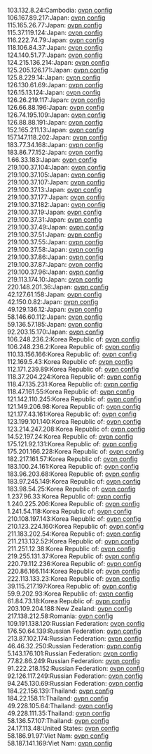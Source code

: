 103.132.8.24:Cambodia: [ovpn config](vpn/103_132_8_24.ovpn)  
106.167.89.217:Japan: [ovpn config](vpn/106_167_89_217.ovpn)  
115.165.26.77:Japan: [ovpn config](vpn/115_165_26_77.ovpn)  
115.37.119.124:Japan: [ovpn config](vpn/115_37_119_124.ovpn)  
116.222.74.79:Japan: [ovpn config](vpn/116_222_74_79.ovpn)  
118.106.84.37:Japan: [ovpn config](vpn/118_106_84_37.ovpn)  
124.140.51.77:Japan: [ovpn config](vpn/124_140_51_77.ovpn)  
124.215.136.214:Japan: [ovpn config](vpn/124_215_136_214.ovpn)  
125.205.126.171:Japan: [ovpn config](vpn/125_205_126_171.ovpn)  
125.8.229.14:Japan: [ovpn config](vpn/125_8_229_14.ovpn)  
126.130.61.69:Japan: [ovpn config](vpn/126_130_61_69.ovpn)  
126.15.13.124:Japan: [ovpn config](vpn/126_15_13_124.ovpn)  
126.26.219.117:Japan: [ovpn config](vpn/126_26_219_117.ovpn)  
126.66.88.196:Japan: [ovpn config](vpn/126_66_88_196.ovpn)  
126.74.195.109:Japan: [ovpn config](vpn/126_74_195_109.ovpn)  
126.88.88.191:Japan: [ovpn config](vpn/126_88_88_191.ovpn)  
152.165.211.13:Japan: [ovpn config](vpn/152_165_211_13.ovpn)  
157.147.118.202:Japan: [ovpn config](vpn/157_147_118_202.ovpn)  
183.77.34.168:Japan: [ovpn config](vpn/183_77_34_168.ovpn)  
183.86.77.152:Japan: [ovpn config](vpn/183_86_77_152.ovpn)  
1.66.33.183:Japan: [ovpn config](vpn/1_66_33_183.ovpn)  
219.100.37.104:Japan: [ovpn config](vpn/219_100_37_104.ovpn)  
219.100.37.105:Japan: [ovpn config](vpn/219_100_37_105.ovpn)  
219.100.37.107:Japan: [ovpn config](vpn/219_100_37_107.ovpn)  
219.100.37.13:Japan: [ovpn config](vpn/219_100_37_13.ovpn)  
219.100.37.177:Japan: [ovpn config](vpn/219_100_37_177.ovpn)  
219.100.37.182:Japan: [ovpn config](vpn/219_100_37_182.ovpn)  
219.100.37.19:Japan: [ovpn config](vpn/219_100_37_19.ovpn)  
219.100.37.31:Japan: [ovpn config](vpn/219_100_37_31.ovpn)  
219.100.37.49:Japan: [ovpn config](vpn/219_100_37_49.ovpn)  
219.100.37.51:Japan: [ovpn config](vpn/219_100_37_51.ovpn)  
219.100.37.55:Japan: [ovpn config](vpn/219_100_37_55.ovpn)  
219.100.37.58:Japan: [ovpn config](vpn/219_100_37_58.ovpn)  
219.100.37.86:Japan: [ovpn config](vpn/219_100_37_86.ovpn)  
219.100.37.87:Japan: [ovpn config](vpn/219_100_37_87.ovpn)  
219.100.37.96:Japan: [ovpn config](vpn/219_100_37_96.ovpn)  
219.113.174.10:Japan: [ovpn config](vpn/219_113_174_10.ovpn)  
220.148.201.36:Japan: [ovpn config](vpn/220_148_201_36.ovpn)  
42.127.61.158:Japan: [ovpn config](vpn/42_127_61_158.ovpn)  
42.150.0.82:Japan: [ovpn config](vpn/42_150_0_82.ovpn)  
49.129.136.12:Japan: [ovpn config](vpn/49_129_136_12.ovpn)  
58.146.60.112:Japan: [ovpn config](vpn/58_146_60_112.ovpn)  
59.136.57.185:Japan: [ovpn config](vpn/59_136_57_185.ovpn)  
92.203.15.170:Japan: [ovpn config](vpn/92_203_15_170.ovpn)  
106.248.236.2:Korea Republic of: [ovpn config](vpn/106_248_236_2.ovpn)  
106.248.236.2:Korea Republic of: [ovpn config](vpn/106_248_236_2.ovpn)  
110.13.156.166:Korea Republic of: [ovpn config](vpn/110_13_156_166.ovpn)  
112.169.5.43:Korea Republic of: [ovpn config](vpn/112_169_5_43.ovpn)  
112.171.239.89:Korea Republic of: [ovpn config](vpn/112_171_239_89.ovpn)  
118.37.204.224:Korea Republic of: [ovpn config](vpn/118_37_204_224.ovpn)  
118.47.135.231:Korea Republic of: [ovpn config](vpn/118_47_135_231.ovpn)  
118.47.161.55:Korea Republic of: [ovpn config](vpn/118_47_161_55.ovpn)  
121.142.110.245:Korea Republic of: [ovpn config](vpn/121_142_110_245.ovpn)  
121.149.206.98:Korea Republic of: [ovpn config](vpn/121_149_206_98.ovpn)  
121.177.43.161:Korea Republic of: [ovpn config](vpn/121_177_43_161.ovpn)  
123.199.101.140:Korea Republic of: [ovpn config](vpn/123_199_101_140.ovpn)  
123.214.247.208:Korea Republic of: [ovpn config](vpn/123_214_247_208.ovpn)  
14.52.197.24:Korea Republic of: [ovpn config](vpn/14_52_197_24.ovpn)  
175.121.92.131:Korea Republic of: [ovpn config](vpn/175_121_92_131.ovpn)  
175.201.166.228:Korea Republic of: [ovpn config](vpn/175_201_166_228.ovpn)  
182.217.161.57:Korea Republic of: [ovpn config](vpn/182_217_161_57.ovpn)  
183.100.24.161:Korea Republic of: [ovpn config](vpn/183_100_24_161.ovpn)  
183.96.203.68:Korea Republic of: [ovpn config](vpn/183_96_203_68.ovpn)  
183.97.245.149:Korea Republic of: [ovpn config](vpn/183_97_245_149.ovpn)  
183.98.54.25:Korea Republic of: [ovpn config](vpn/183_98_54_25.ovpn)  
1.237.96.33:Korea Republic of: [ovpn config](vpn/1_237_96_33.ovpn)  
1.240.225.206:Korea Republic of: [ovpn config](vpn/1_240_225_206.ovpn)  
1.241.54.118:Korea Republic of: [ovpn config](vpn/1_241_54_118.ovpn)  
210.108.197.143:Korea Republic of: [ovpn config](vpn/210_108_197_143.ovpn)  
210.123.224.160:Korea Republic of: [ovpn config](vpn/210_123_224_160.ovpn)  
211.183.202.54:Korea Republic of: [ovpn config](vpn/211_183_202_54.ovpn)  
211.213.132.52:Korea Republic of: [ovpn config](vpn/211_213_132_52.ovpn)  
211.251.12.38:Korea Republic of: [ovpn config](vpn/211_251_12_38.ovpn)  
219.255.131.37:Korea Republic of: [ovpn config](vpn/219_255_131_37.ovpn)  
220.79.112.236:Korea Republic of: [ovpn config](vpn/220_79_112_236.ovpn)  
220.86.166.114:Korea Republic of: [ovpn config](vpn/220_86_166_114.ovpn)  
222.113.133.23:Korea Republic of: [ovpn config](vpn/222_113_133_23.ovpn)  
39.115.217.197:Korea Republic of: [ovpn config](vpn/39_115_217_197.ovpn)  
59.9.202.93:Korea Republic of: [ovpn config](vpn/59_9_202_93.ovpn)  
61.84.73.18:Korea Republic of: [ovpn config](vpn/61_84_73_18.ovpn)  
203.109.204.188:New Zealand: [ovpn config](vpn/203_109_204_188.ovpn)  
217.138.212.58:Romania: [ovpn config](vpn/217_138_212_58.ovpn)  
109.191.138.120:Russian Federation: [ovpn config](vpn/109_191_138_120.ovpn)  
176.50.64.139:Russian Federation: [ovpn config](vpn/176_50_64_139.ovpn)  
213.87.102.174:Russian Federation: [ovpn config](vpn/213_87_102_174.ovpn)  
46.46.32.250:Russian Federation: [ovpn config](vpn/46_46_32_250.ovpn)  
5.143.176.101:Russian Federation: [ovpn config](vpn/5_143_176_101.ovpn)  
77.82.86.249:Russian Federation: [ovpn config](vpn/77_82_86_249.ovpn)  
91.222.218.152:Russian Federation: [ovpn config](vpn/91_222_218_152.ovpn)  
92.126.117.249:Russian Federation: [ovpn config](vpn/92_126_117_249.ovpn)  
94.245.130.69:Russian Federation: [ovpn config](vpn/94_245_130_69.ovpn)  
184.22.156.139:Thailand: [ovpn config](vpn/184_22_156_139.ovpn)  
184.22.158.11:Thailand: [ovpn config](vpn/184_22_158_11.ovpn)  
49.228.105.64:Thailand: [ovpn config](vpn/49_228_105_64.ovpn)  
49.228.111.35:Thailand: [ovpn config](vpn/49_228_111_35.ovpn)  
58.136.57.107:Thailand: [ovpn config](vpn/58_136_57_107.ovpn)  
24.17.113.48:United States: [ovpn config](vpn/24_17_113_48.ovpn)  
58.186.91.97:Viet Nam: [ovpn config](vpn/58_186_91_97.ovpn)  
58.187.141.169:Viet Nam: [ovpn config](vpn/58_187_141_169.ovpn)  
